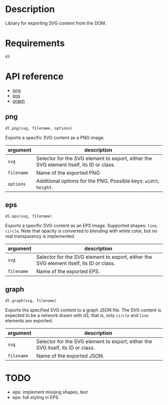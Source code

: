 # Description
Library for exporting SVG content from the DOM.


# Requirements
`d3`


# API reference
- [png](#png)
- [eps](#eps)
- [graph](#graph)


## png
```
dl.png(svg, filename, options)
```
Exports a specific SVG content as a PNG image.

argument | description
--- | ---
`svg` | Selector for the SVG element to export, either the SVG element itself, its ID or class.
`filename` | Name of the exported PNG
`options` | Additional options for the PNG. Possible keys: `width`, `height`.


## eps
```
dl.eps(svg, filename)
```
Exports a specific SVG content as an EPS image. Supported shapes: `line`, `circle`. Note that opacity is converted to blending with white color, but no real transparency is implemented.

argument | description
--- | ---
`svg` | Selector for the SVG element to export, either the SVG element itself, its ID or class.
`filename` | Name of the exported EPS.


## graph
```
dl.graph(svg, filename)
```
Exports the specified SVG content to a graph JSON file. The SVG content is expected to be a network drawn with d3, that is, only `circle` and `line` elements are exported.

argument | description
--- | ---
`svg` | Selector for the SVG element to export, either the SVG itself, its ID or class.
`filename` | Name of the exported JSON.


# TODO
- eps: implement missing shapes, text
- eps: full styling in EPS